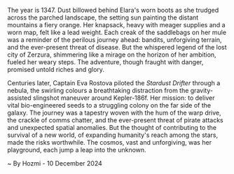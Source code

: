 
The year is 1347.  Dust billowed behind Elara's worn boots as she trudged across the parched landscape, the setting sun painting the distant mountains a fiery orange.  Her knapsack, heavy with meager supplies and a worn map, felt like a lead weight.  Each creak of the saddlebags on her mule was a reminder of the perilous journey ahead: bandits, unforgiving terrain, and the ever-present threat of disease.  But the whispered legend of the lost city of Zerzura, shimmering like a mirage on the horizon of her ambition, fueled her weary steps.  The adventure, though fraught with danger, promised untold riches and glory.

Centuries later, Captain Eva Rostova piloted the *Stardust Drifter* through a nebula, the swirling colours a breathtaking distraction from the gravity-assisted slingshot maneuver around Kepler-186f.  Her mission: to deliver vital bio-engineered seeds to a struggling colony on the far side of the galaxy.  The journey was a tapestry woven with the hum of the warp drive, the crackle of comms chatter, and the ever-present threat of pirate attacks and unexpected spatial anomalies. But the thought of contributing to the survival of a new world, of expanding humanity's reach among the stars, made the risks worthwhile. The cosmos, vast and unforgiving, was her playground, each jump a leap into the unknown.

~ By Hozmi - 10 December 2024
